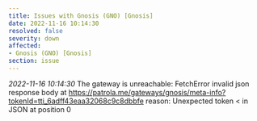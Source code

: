 ```yaml
---
title: Issues with Gnosis (GNO) [Gnosis]
date: 2022-11-16 10:14:30
resolved: false
severity: down
affected:
- Gnosis (GNO) [Gnosis]
section: issue
---
```


*2022-11-16 10:14:30* The gateway is unreachable: FetchError invalid json response body at https://patrola.me/gateways/gnosis/meta-info?tokenId=tti_6adff43eaa32068c9c8dbbfe reason: Unexpected token < in JSON at position 0